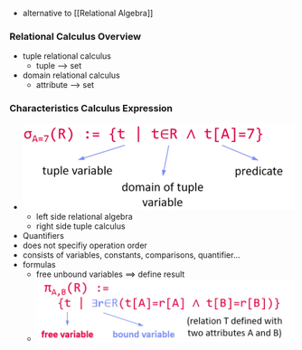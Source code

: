 + alternative to [[Relational Algebra]]

### Relational Calculus Overview
+ tuple relational calculus
	+ tuple --> set
+ domain relational calculus
	+ attribute --> set

### Characteristics Calculus Expression
+  ![](../../../z_images/Pasted%20image%2020220406155853.png)
	+ left side relational algebra
	+ right side tuple calculus
+ Quantifiers
+ does not specifiy operation order
+ consists of variables, constants, comparisons, quantifier...
+ formulas
	+ free unbound variables ==> define result
	+ ![](../../../z_images/Pasted%20image%2020220406160034.png)


